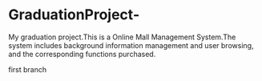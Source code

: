 # GraduationProject-
My graduation project.This is a Online Mall Management System.The system includes background information management and user browsing, and the corresponding functions purchased.

first branch
